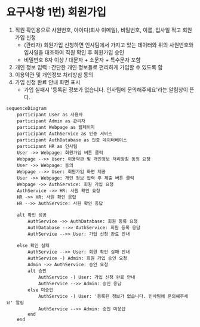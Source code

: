 # 요구사항 1번) 회원가입

1. 직원 확인용으로 사원번호, 아이디(회사 이메일), 비밀번호, 이름, 입사일 적고 회원가입 신청
    - (관리자) 회원가입 신청하면 인사팀에서 가지고 있는 데이터와 위의 사원번호와 입사일을 대조하여 직원 확인 후 회원가입 승인
    - 비밀번호 8자 이상 / 대문자 + 소문자 + 특수문자 포함
2. 개인 정보 입력 : 간단한 개인 정보들로 편리하게 가입할 수 있도록 함
3. 이용약관 및 개인정보 처리방침 동의
4. 가입 신청 완료 안내 화면 표시
    - 가입 실패시 '등록된 정보가 없습니다. 인사팀에 문의해주세요'라는 알림창이 뜬다.

```mermaid
sequenceDiagram
    participant User as 사용자
    participant Admin as 관리자
    participant Webpage as 웹페이지
    participant AuthService as 인증 서비스
    participant AuthDatabase as 인증 데이터베이스
    participant HR as 인사팀
    User ->> Webpage: 회원가입 버튼 클릭
    Webpage -->> User: 이용약관 및 개인정보 처리방침 동의 요청
    User ->> Webpage: 동의
    Webpage -->> User: 회원가입 화면 제공
    User ->> Webpage: 개인 정보 입력 후 제출 버튼 클릭
    Webpage ->> AuthService: 회원 가입 요청
    AuthService ->> HR: 사원 확인 요청
    HR ->> HR: 사원 확인 응답
    HR -->> AuthService: 사원 확인 응답

    alt 확인 성공
        AuthService ->> AuthDatabase: 회원 등록 요청
        AuthDatabase -->> AuthService: 회원 등록 응답
        AuthService -->> User: 가입 신청 완료 안내

    else 확인 실패
        AuthService -->> User: 회원 확인 실패 안내
        AuthService -) Admin: 회원 가입 승인 요청
        Admin ->> AuthService: 승인 요청
        alt 승인
            AuthService -) User: 가입 신청 완료 안내
            AuthService -->> Admin: 승인 응답
        else 미승인
            AuthService -) User: '등록된 정보가 없습니다. 인사팀에 문의해주세요' 알림
            AuthService -->> Admin: 승인 미응답
        end
    end


```